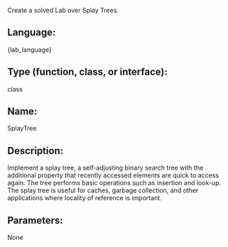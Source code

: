 Create a solved Lab over Splay Trees.

## Language:

{lab_language}

## Type (function, class, or interface):

class

## Name:

SplayTree

## Description:

Implement a splay tree, a self-adjusting binary search tree with the additional property that recently accessed elements are quick to access again. The tree performs basic operations such as insertion and look-up. The splay tree is useful for caches, garbage collection, and other applications where locality of reference is important.

## Parameters:

None
